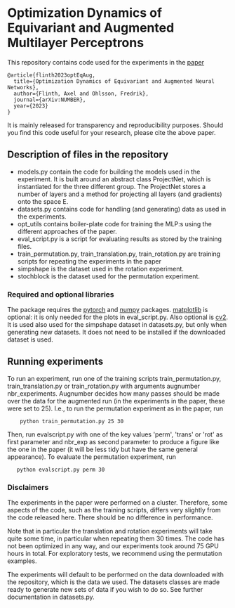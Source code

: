 # Optimization Dynamics of Equivariant and Augmented Multilayer Perceptrons

This repository contains code used for the experiments in the [paper](https://arxiv.org/abs/number)

```
@article{flinth2023optEqAug,
  title={Optimization Dynamics of Equivariant and Augmented Neural Networks},
  author={Flinth, Axel and Ohlsson, Fredrik},
  journal={arXiv:NUMBER},
  year={2023}
}
```

It is mainly released for transparency and reproducibility purposes. Should you find this code useful for your research, please cite the above paper.

## Description of files in the repository
* models.py contain the code for building the models used in the experiment. 
It is built around an abstract class ProjectNet, which is instantiated for the three different group. 
The ProjectNet stores a number of layers and a method for projecting all layers (and gradients) onto the space E.
* datasets.py contains code for handling (and generating) data as used in the experiments. 
* opt_utils contains boiler-plate code for training the MLP:s using the different approaches of the paper. 
* eval_script.py is a script for evaluating results as stored by the training files.
* train_permutation.py, train_translation.py, train_rotation.py are training scripts for repeating the experiments in the paper
* simpshape is the dataset used in the rotation experiment.
* stochblock is the dataset used for the permutation experiment. 

### Required and optional libraries
The package requires the [pytorch](https://pytorch.org/) and [numpy](https://numpy.org/) packages.  [matplotlib](https://matplotlib.org/) is optional: it is only needed for the plots in eval_script.py. Also optional is [cv2](https://pypi.org/project/opencv-python/). It is used also used for the simpshape dataset in datasets.py, but only when generating new datasets. It does not need to be installed if the downloaded dataset is used.

## Running experiments
To run an experiment, run one of the training scripts train_permutation.py, train_translation.py or train_rotation.py with arguments augnumber nbr_experiments. 
Augnumber decides how many passes should be made over the data for the augmented run (in the experiments in the paper, these were set to 25). I.e., to run the permutation experiment as in the paper, run

```
    python train_permutation.py 25 30
```
 
Then, run evalscript.py with one of the key values 'perm', 'trans' or 'rot' as first parameter and nbr_exp as second parameter to produce a figure like the one in the paper (it will be less tidy but
have the same general appearance). To evaluate the permutation experiment, run

```
   python evalscript.py perm 30
```

### Disclaimers
The experiments in the paper were performed on a cluster. Therefore, some aspects of the code, such as the training scripts, differs very slightly from the code released here. There should be no difference in performance.

Note that in particular the translation and rotation experiments will take quite some time, in particular when repeating them 30 times. The code has not been optimized in any way, and our experiments took around 75 GPU hours in total. For exploratory tests, we recommend using the permutation examples.

The experiments will default to be performed on the data downloaded with the repository, which is the data we used. The datasets classes are made ready to generate new sets of data if you wish to do so. See further documentation in datasets.py.



